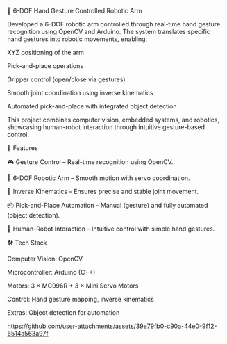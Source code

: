 🤖 6-DOF Hand Gesture Controlled Robotic Arm

Developed a 6-DOF robotic arm controlled through real-time hand gesture recognition using OpenCV and Arduino. The system translates specific hand gestures into robotic movements, enabling:

XYZ positioning of the arm

Pick-and-place operations

Gripper control (open/close via gestures)

Smooth joint coordination using inverse kinematics

Automated pick-and-place with integrated object detection

This project combines computer vision, embedded systems, and robotics, showcasing human-robot interaction through intuitive gesture-based control.

🚀 Features

🎮 Gesture Control – Real-time recognition using OpenCV.

🦾 6-DOF Robotic Arm – Smooth motion with servo coordination.

🔄 Inverse Kinematics – Ensures precise and stable joint movement.

📦 Pick-and-Place Automation – Manual (gesture) and fully automated (object detection).

🤝 Human-Robot Interaction – Intuitive control with simple hand gestures.

🛠️ Tech Stack

Computer Vision: OpenCV

Microcontroller: Arduino (C++)

Motors: 3 × MG996R + 3 × Mini Servo Motors

Control: Hand gesture mapping, inverse kinematics

Extras: Object detection for automation

https://github.com/user-attachments/assets/39e79fb0-c90a-44e0-9f12-6514a563a97f


